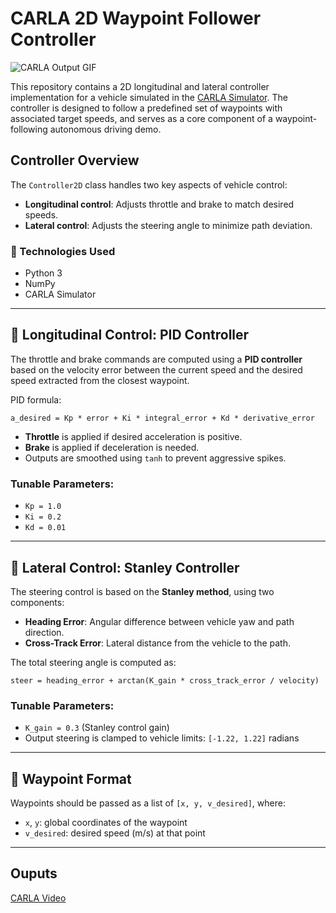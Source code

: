# CARLA 2D Waypoint Follower Controller
![CARLA Output GIF](media/cover.gif)

This repository contains a 2D longitudinal and lateral controller implementation for a vehicle simulated in the [CARLA Simulator](https://carla.org/). The controller is designed to follow a predefined set of waypoints with associated target speeds, and serves as a core component of a waypoint-following autonomous driving demo.

## Controller Overview

The `Controller2D` class handles two key aspects of vehicle control:

* **Longitudinal control**: Adjusts throttle and brake to match desired speeds.
* **Lateral control**: Adjusts the steering angle to minimize path deviation.

### 🔧 Technologies Used

* Python 3
* NumPy
* CARLA Simulator

---

## 🔁 Longitudinal Control: PID Controller

The throttle and brake commands are computed using a **PID controller** based on the velocity error between the current speed and the desired speed extracted from the closest waypoint.

PID formula:

```
a_desired = Kp * error + Ki * integral_error + Kd * derivative_error
```

* **Throttle** is applied if desired acceleration is positive.
* **Brake** is applied if deceleration is needed.
* Outputs are smoothed using `tanh` to prevent aggressive spikes.

### Tunable Parameters:

* `Kp = 1.0`
* `Ki = 0.2`
* `Kd = 0.01`

---

## 🛞 Lateral Control: Stanley Controller

The steering control is based on the **Stanley method**, using two components:

* **Heading Error**: Angular difference between vehicle yaw and path direction.
* **Cross-Track Error**: Lateral distance from the vehicle to the path.

The total steering angle is computed as:

```
steer = heading_error + arctan(K_gain * cross_track_error / velocity)
```

### Tunable Parameters:

* `K_gain = 0.3` (Stanley control gain)
* Output steering is clamped to vehicle limits: `[-1.22, 1.22]` radians

---

## 📌 Waypoint Format

Waypoints should be passed as a list of `[x, y, v_desired]`, where:

* `x`, `y`: global coordinates of the waypoint
* `v_desired`: desired speed (m/s) at that point


---

## Ouputs
[CARLA Video](media/video.mp4)


